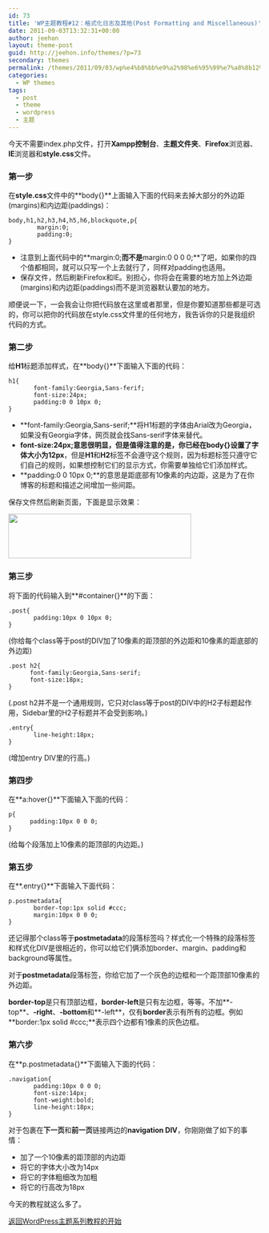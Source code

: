 ```yaml
---
id: 73
title: 'WP主题教程#12：格式化日志及其他(Post Formatting and Miscellaneous)'
date: 2011-09-03T13:32:31+00:00
author: jeehon
layout: theme-post
guid: http://jeehon.info/themes/?p=73
secondary: themes
permalink: /themes/2011/09/03/wp%e4%b8%bb%e9%a2%98%e6%95%99%e7%a8%8b12%ef%bc%9a%e6%a0%bc%e5%bc%8f%e5%8c%96%e6%97%a5%e5%bf%97%e5%8f%8a%e5%85%b6%e4%bb%96post-formatting-and-miscellaneous/
categories:
  - WP themes
tags:
  - post
  - theme
  - wordpress
  - 主题
---
```

今天不需要index.php文件，打开**Xampp控制台**、**主题文件夹**、**Firefox**浏览器、**IE**浏览器和**style.css**文件。

### 第一步

在**style.css**文件中的**body{}**上面输入下面的代码来去掉大部分的外边距(margins)和内边距(paddings)：

    body,h1,h2,h3,h4,h5,h6,blockquote,p{
            margin:0;
            padding:0;
    }
    

  * 注意到上面代码中的**margin:0;**而不是**margin:0 0 0 0;**了吧，如果你的四个值都相同，就可以只写一个上去就行了，同样对padding也适用。
  * 保存文件，然后刷新Firefox和IE。别担心，你将会在需要的地方加上外边距(margins)和内边距(paddings)而不是浏览器默认要加的地方。

顺便说一下，一会我会让你把代码放在这里或者那里，但是你要知道那些都是可选的，你可以把你的代码放在style.css文件里的任何地方，我告诉你的只是我组织代码的方式。

### 第二步

给**H1**标题添加样式，在**body{}**下面输入下面的代码：

    h1{
           font-family:Georgia,Sans-ferif;
           font-size:24px;
           padding:0 0 10px 0;
    }
    

  * **font-family:Georgia,Sans-serif;**将H1标题的字体由Arial改为Georgia，如果没有Georgia字体，网页就会找Sans-serif字体来替代。
  * **font-size:24px;**意思很明显，但是值得注意的是，你已经在**body{}**设置了字体大小为**12px**，但是**H1**和**H2**标签不会遵守这个规则，因为标题标签只遵守它们自己的规则，如果想控制它们的显示方式，你需要单独给它们添加样式。
  * **padding:0 0 10px 0;**的意思是距底部有10像素的内边距，这是为了在你博客的标题和描述之间增加一些间距。

保存文件然后刷新页面，下面是显示效果：
  
[<img src="http://jeehon.info/log/files/2011/08/h1-styled.gif" alt="" title="h1-styled" width="365" height="89" class="aligncenter size-full wp-image-885" />](http://jeehon.info/log/files/2011/08/h1-styled.gif)

### 第三步

将下面的代码输入到**#container{}**的下面：

    .post{
           padding:10px 0 10px 0;
    }
    

(你给每个class等于post的DIV加了10像素的距顶部的外边距和10像素的距底部的外边距)

    .post h2{
          font-family:Georgia,Sans-serif;
          font-size:18px;
    }
    

(.post h2并不是一个通用规则，它只对class等于post的DIV中的H2子标题起作用，Sidebar里的H2子标题并不会受到影响。)

    .entry{
           line-height:18px;
    }
    

(增加entry DIV里的行高。)

### 第四步

在**a:hover{}**下面输入下面的代码：

    p{
          padding:10px 0 0 0;
    }
    

(给每个段落加上10像素的距顶部的内边距。)

### 第五步

在**.entry{}**下面输入下面代码：

    p.postmetadata{
           border-top:1px solid #ccc;
           margin:10px 0 0 0;
    }
    

还记得那个class等于**postmetadata**的段落标签吗？样式化一个特殊的段落标签和样式化DIV是很相近的，你可以给它们俩添加border、margin、padding和background等属性。

对于**postmetadata**段落标签，你给它加了一个灰色的边框和一个距顶部10像素的外边距。

**border-top**是只有顶部边框，**border-left**是只有左边框，等等。不加**-top**、**-right**、**-bottom**和**-left**，仅有**border**表示有所有的边框。例如**border:1px solid #ccc;**表示四个边都有1像素的灰色边框。

### 第六步

在**p.postmetadata{}**下面输入下面的代码：

    .navigation{
           padding:10px 0 0 0;
           font-size:14px;
           font-weight:bold;
           line-height:18px;
    }
    

对于包裹在**下一页**和**前一页**链接两边的**navigation DIV**，你刚刚做了如下的事情：

  * 加了一个10像素的距顶部的内边距
  * 将它的字体大小改为14px
  * 将它的字体粗细改为加粗
  * 将它的行高改为18px

今天的教程就这么多了。

[返回WordPress主题系列教程的开始](http://jeehon.info/themes/)